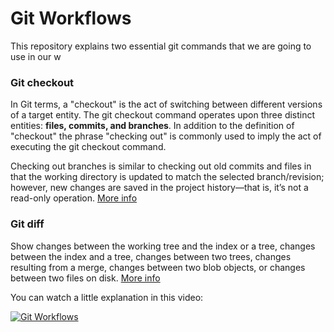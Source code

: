 # Git Workflows

This repository explains two essential git commands that we are going to use in our w

### Git checkout

In Git terms, a "checkout" is the act of switching between different versions of a target entity. The git checkout command operates upon three distinct entities: **files, commits, and branches**. In addition to the definition of "checkout" the phrase "checking out" is commonly used to imply the act of executing the git checkout command. 

Checking out branches is similar to checking out old commits and files in that the working directory is updated to match the selected branch/revision; however, new changes are saved in the project history—that is, it’s not a read-only operation. [More info](https://www.atlassian.com/git/tutorials/using-branches/git-checkout)

### Git diff

Show changes between the working tree and the index or a tree, changes between the index and a tree, changes between two trees, changes resulting from a merge, changes between two blob objects, or changes between two files on disk. [More info](https://git-scm.com/docs/git-diff) 

You can watch a little explanation in this video: 

[![Git Workflows](https://markdown-videos-api.jorgenkh.no/url?url=https%3A%2F%2Fyoutu.be%2FuhQzCvq-bjw)](https://youtu.be/uhQzCvq-bjw)
